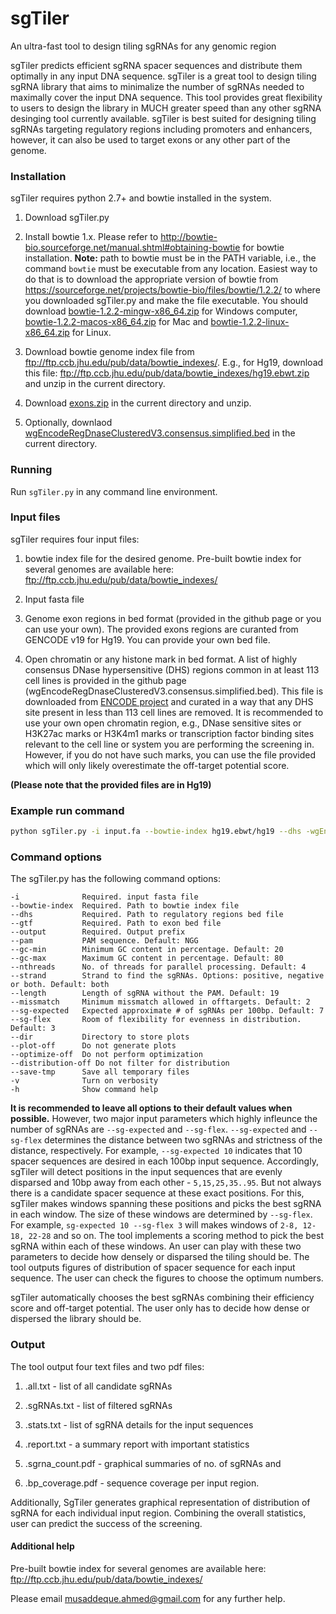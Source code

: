 # sgTiler
An ultra-fast tool to design tiling sgRNAs for any genomic region

sgTiler predicts efficient sgRNA spacer sequences and distribute them optimally in any input DNA sequence. sgTiler is a great tool to design tiling sgRNA library that aims to minimalize the number of sgRNAs needed to maximally cover the input DNA sequence. This tool provides great flexibility to users to design the library in MUCH greater speed than any other sgRNA desinging tool currently available. sgTiler is best suited for designing tiling sgRNAs targeting regulatory regions including promoters and enhancers, however, it can also be used to target exons or any other part of the genome.

### Installation
sgTiler requires python 2.7+ and bowtie installed in the system.

1. Download sgTiler.py

2. Install bowtie 1.x. Please refer to http://bowtie-bio.sourceforge.net/manual.shtml#obtaining-bowtie for bowtie installation. **Note:**  path to bowtie must be in the PATH variable, i.e., the command `bowtie` must be executable from any location. Easiest way to do that is to download the appropriate version of bowtie from https://sourceforge.net/projects/bowtie-bio/files/bowtie/1.2.2/ to where you downloaded sgTiler.py and make the file executable. You should download [bowtie-1.2.2-mingw-x86_64.zip](https://sourceforge.net/projects/bowtie-bio/files/bowtie/1.2.2/bowtie-1.2.2-mingw-x86_64.zip/download) for Windows computer, [bowtie-1.2.2-macos-x86_64.zip](https://sourceforge.net/projects/bowtie-bio/files/bowtie/1.2.2/bowtie-1.2.2-macos-x86_64.zip/download) for Mac and [bowtie-1.2.2-linux-x86_64.zip](https://sourceforge.net/projects/bowtie-bio/files/bowtie/1.2.2/bowtie-1.2.2-linux-x86_64.zip/download) for Linux.

3. Download bowtie genome index file from ftp://ftp.ccb.jhu.edu/pub/data/bowtie_indexes/. E.g., for Hg19, download this file: ftp://ftp.ccb.jhu.edu/pub/data/bowtie_indexes/hg19.ebwt.zip and unzip in the current directory.

3. Download [exons.zip](https://github.com/HansenHeLab/sgTiler/blob/master/exons.zip) in the current directory and unzip.

4. Optionally, downlaod [wgEncodeRegDnaseClusteredV3.consensus.simplified.bed](https://github.com/HansenHeLab/sgTiler/blob/master/wgEncodeRegDnaseClusteredV3.consensus.simplified.bed) in the current directory.
 

### Running
Run `sgTiler.py` in any command line environment.

### Input files
sgTiler requires four input files:

1. bowtie index file for the desired genome. Pre-built bowtie index for several genomes are available here: ftp://ftp.ccb.jhu.edu/pub/data/bowtie_indexes/

2. Input fasta file

3. Genome exon regions in bed format (provided in the github page or you can use your own). The provided exons regions are curanted from GENCODE v19 for Hg19. You can provide your own bed file.

4. Open chromatin or any histone mark in bed format. A list of highly consensus DNase hypersensitive (DHS) regions common in at least 113 cell lines is provided in the github page (wgEncodeRegDnaseClusteredV3.consensus.simplified.bed). This file is downloaded from [ENCODE project](http://hgdownload.soe.ucsc.edu/goldenPath/hg19/encodeDCC/wgEncodeRegDnaseClustered/wgEncodeRegDnaseClusteredV3.bed.gz) and curated in a way that any DHS site present in less than 113 cell lines are removed. It is recommended to use your own open chromatin region, e.g., DNase sensitive sites or H3K27ac marks or H3K4m1 marks or transcription factor binding sites relevant to the cell line or system you are performing the screening in. However, if you do not have such marks, you can use the file provided which will only likely overestimate the off-target potential score.

**(Please note that the provided files are in Hg19)**

### Example run command
```bash
python sgTiler.py -i input.fa --bowtie-index hg19.ebwt/hg19 --dhs -wgEncodeRegDnaseClusteredV3.consensus.simplified.bed -gtf allExons.sorted.merged.gencodev19.hg19.bed --verbose --dir output_boxplots --output sgTiler_output
```

### Command options
The sgTiler.py has the following command options:
```
-i              Required. input fasta file
--bowtie-index  Required. Path to bowtie index file
--dhs           Required. Path to regulatory regions bed file 
--gtf           Required. Path to exon bed file 
--output        Required. Output prefix
--pam           PAM sequence. Default: NGG
--gc-min        Minimum GC content in percentage. Default: 20
--gc-max        Maximum GC content in percentage. Default: 80
--nthreads      No. of threads for parallel processing. Default: 4
--strand        Strand to find the sgRNAs. Options: positive, negative or both. Default: both
--length        Length of sgRNA without the PAM. Default: 19
--missmatch     Minimum missmatch allowed in offtargets. Default: 2
--sg-expected   Expected approximate # of sgRNAs per 100bp. Default: 7
--sg-flex       Room of flexibility for evenness in distribution. Default: 3
--dir           Directory to store plots
--plot-off      Do not generate plots
--optimize-off  Do not perform optimization
--distribution-off Do not filter for distribution
--save-tmp      Save all temporary files
-v              Turn on verbosity
-h              Show command help 
```
**It is recommended to leave all options to their default values when possible.** However, two major input parameters which highly infleunce the number of sgRNAs are `--sg-expected` and `--sg-flex`. `--sg-expected` and `--sg-flex` determines the distance between two sgRNAs and strictness of the distance, respectively. For example, `--sg-expected 10` indicates that 10 spacer sequences are desired in each 100bp input sequence. Accordingly, sgTiler will detect positions in the input sequences that are evenly disparsed and 10bp away from each other - `5,15,25,35..95`. But not always there is a candidate spacer sequence at these exact positions. For this, sgTiler makes windows spanning these positions and picks the best sgRNA in each window. The size of these windows are determined by `--sg-flex`. For example, `sg-expected 10 --sg-flex 3` will makes windows of `2-8, 12-18, 22-28` and so on. The tool implements a scoring method to pick the best sgRNA within each of these windows. An user can play with these two parameters to decide how densely or disparsed the tiling should be. The tool outputs figures of distribution of spacer sequence for each input sequence. The user can check the figures to choose the optimum numbers.

sgTiler automatically chooses the best sgRNAs combining their efficiency score and off-target potential. The user only has to decide how dense or dispersed the library should be.


### Output
The tool output four text files and two pdf files:

1. .all.txt - list of all candidate sgRNAs

2. .sgRNAs.txt - list of filtered sgRNAs

3. .stats.txt - list of sgRNA details for the input sequences 

4. .report.txt - a summary report with important statistics

5. .sgrna_count.pdf - graphical summaries of no. of sgRNAs and

6. .bp_coverage.pdf - sequence coverage per input region.


Additionally, SgTiler generates graphical representation of distribution of sgRNA for each individual input region. Combining the overall statistics, user can predict the success of the screening.

#### Additional help
Pre-built bowtie index for several genomes are available here: ftp://ftp.ccb.jhu.edu/pub/data/bowtie_indexes/

Please email musaddeque.ahmed@gmail.com for any further help.
